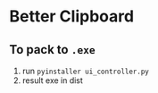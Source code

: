 # Better Clipboard

## To pack to `.exe`
1. run `pyinstaller ui_controller.py`
2. result exe in dist